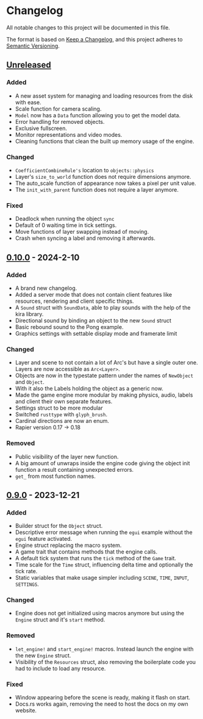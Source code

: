 # Changelog

All notable changes to this project will be documented in this file.

The format is based on [Keep a Changelog](https://keepachangelog.com/en/1.1.0/),
and this project adheres to [Semantic Versioning](https://semver.org/spec/v2.0.0.html).

## [Unreleased]

### Added

- A new asset system for managing and loading resources from the disk with ease.
- Scale function for camera scaling.
- `Model` now has a `Data` function allowing you to get the model data.
- Error handling for removed objects.
- Exclusive fullscreen.
- Monitor representations and video modes.
- Cleaning functions that clean the built up memory usage of the engine.

### Changed

- `CoefficientCombineRule's` location to `objects::physics`
- Layer's `size_to_world` function does not require dimensions anymore.
- The auto_scale function of appearance now takes a pixel per unit value.
- The `init_with_parent` function does not require a layer anymore.

### Fixed

- Deadlock when running the object `sync`
- Default of 0 waiting time in tick settings.
- Move functions of layer swapping instead of moving.
- Crash when syncing a label and removing it afterwards.

## [0.10.0] - 2024-2-10

### Added

- A brand new changelog.
- Added a server mode that does not contain client features like resources, rendering and client specific things.
- A `Sound` struct with `SoundData`, able to play sounds with the help of the kira library.
- Directional sound by binding an object to the new `Sound` struct
- Basic rebound sound to the Pong example.
- Graphics settings with settable display mode and framerate limit

### Changed

- Layer and scene to not contain a lot of Arc's but have a single outer one. Layers are now accessible as `Arc<Layer>`.
- Objects are now in the typestate pattern under the names of `NewObject` and `Object`.
- With it also the Labels holding the object as a generic now.
- Made the game engine more modular by making physics, audio, labels and client their own separate features.
- Settings struct to be more modular
- Switched `rusttype` with `glyph_brush`.
- Cardinal directions are now an enum.
- Rapier version 0.17 -> 0.18

### Removed

- Public visibility of the layer new function.
- A big amount of unwraps inside the engine code giving the object init function a result containing unexpected errors.
- `get_` from most function names.

## [0.9.0] - 2023-12-21

### Added

- Builder struct for the `Object` struct.
- Descriptive error message when running the `egui` example without the `egui` feature activated.
- Engine struct replacing the macro system.
- A game trait that contains methods that the engine calls.
- A default tick system that runs the `tick` method of the `Game` trait.
- Time scale for the `Time` struct, influencing delta time and optionally the tick rate.
- Static variables that make usage simpler including `SCENE`, `TIME`, `INPUT`, `SETTINGS`.

### Changed

- Engine does not get initialized using macros anymore but using the `Engine` struct and it's `start` method.

### Removed

- `let_engine!` and `start_engine!` macros. Instead launch the engine with the new `Engine` struct.
- Visibility of the `Resources` struct, also removing the boilerplate code you had to include to load any resource.

### Fixed

- Window appearing before the scene is ready, making it flash on start.
- Docs.rs works again, removing the need to host the docs on my own website.

[unreleased]: https://github.com/Letronix624/let-engine/compare/0.10.0...main
[0.10.0]: https://github.com/Letronix624/let-engine/compare/0.9.0...0.10.0
[0.9.0]: https://github.com/Letronix624/let-engine/releases/tag/0.9.0
